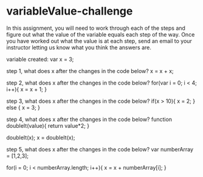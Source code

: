 # variableValue-challenge

In this assignment, you will need to work through each of the steps and figure out what the value of the variable equals each step of the way. Once you have worked out what the value is at each step, send an email to your instructor letting us know what you think the answers are.

variable created:
var x = 3;

step 1, what does x after the changes in the code below?
x = x + x;

step 2, what does x after the changes in the code below?
for(var i = 0; i < 4; i++){
    x = x + 1;
  }

step 3, what does x after the changes in the code below?
if(x > 10){
    x = 2;
} else {
    x = 3;
}

step 4, what does x after the changes in the code below?
function doubleIt(value){
    return value*2;
}

doubleIt(x);
x = doubleIt(x);

step 5, what does x after the changes in the code below?
var numberArray = [1,2,3];

for(i = 0; i < numberArray.length; i++){
    x = x + numberArray[i];
}
